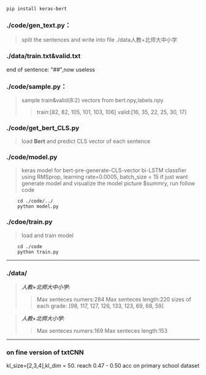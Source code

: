 `pip install keras-bert`

### ./code/gen_text.py：
>split the sentences and write into file ./data人教+北师大中小学
    
### ./data/train.txt&valid.txt
end of sentence: "##",now useless

### ./code/sample.py：
>sample train&valid(8:2) vectors from bert.npy,labels.npy 
>>train:[82, 82, 105, 101, 103, 106]
valid:[16, 35, 22, 25, 30, 17] 

### ./code/get_bert_CLS.py
>load **Bert** and predict CLS vector of each sentence

### ./code/model.py
>keras model for bert-pre-generate-CLS-vector bi-LSTM classfier
>using RMSprop, learning rate=0.0005, batch_size = 15
>if just want generate model and visualize the model picture $summry, run follow code
```
    cd ./code/../
    python model.py
```
### ./cdoe/train.py
>load and train model
```
    cd ./code
    python train.py
```

----
### ./data/
>***人教+北师大中小学:***
>>Max senteces numers:284
>>Max senteces length:220
>>sizes of each grade: [98, 117, 127, 126, 133, 123, 69, 68, 59]

>***人教+北师大小学:***
>>Max senteces numers:169
>>Max senteces length:153
---
### on fine version of txtCNN
kl_size=[2,3,4],kl_dim = 50.
reach 0.47 - 0.50 acc on primary school dataset
